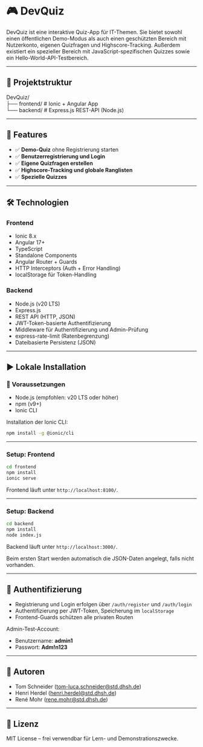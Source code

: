 
# 🎮 DevQuiz

DevQuiz ist eine interaktive Quiz-App für IT-Themen. Sie bietet sowohl einen öffentlichen Demo-Modus als auch einen geschützten Bereich mit Nutzerkonto, eigenen Quizfragen und Highscore-Tracking. Außerdem existiert ein spezieller Bereich mit JavaScript-spezifischen Quizzes sowie ein Hello-World-API-Testbereich.

---

## 📁 Projektstruktur

DevQuiz/  
├── frontend/  # Ionic + Angular App  
└── backend/   # Express.js REST-API (Node.js)

---

## 🚀 Features

- ✅ **Demo-Quiz** ohne Registrierung starten
- ✅ **Benutzerregistrierung und Login**
- ✅ **Eigene Quizfragen erstellen**
- ✅ **Highscore-Tracking und globale Ranglisten**
- ✅ **Spezielle Quizzes**

---

## 🛠️ Technologien

### Frontend

- Ionic 8.x
- Angular 17+
- TypeScript
- Standalone Components
- Angular Router + Guards
- HTTP Interceptors (Auth + Error Handling)
- localStorage für Token-Handling

### Backend

- Node.js (v20 LTS)
- Express.js
- REST API (HTTP, JSON)
- JWT-Token-basierte Authentifizierung
- Middleware für Authentifizierung und Admin-Prüfung
- express-rate-limit (Ratenbegrenzung)
- Dateibasierte Persistenz (JSON)

---

## ▶️ Lokale Installation

### 🔧 Voraussetzungen

- Node.js (empfohlen: v20 LTS oder höher)
- npm (v9+)
- Ionic CLI

Installation der Ionic CLI:

```bash
npm install -g @ionic/cli
```

---

### Setup: Frontend

```bash
cd frontend
npm install
ionic serve
```

Frontend läuft unter `http://localhost:8100/`.

---

### Setup: Backend

```bash
cd backend
npm install
node index.js
```

Backend läuft unter `http://localhost:3000/`.

Beim ersten Start werden automatisch die JSON-Daten angelegt, falls nicht vorhanden.

---

## 🔐 Authentifizierung

- Registrierung und Login erfolgen über `/auth/register` und `/auth/login`
- Authentifizierung per JWT-Token, Speicherung im `localStorage`
- Frontend-Guards schützen alle privaten Routen

Admin-Test-Account:

- Benutzername: **admin1**
- Passwort: **Adm!n123**

---

## 👤 Autoren

- Tom Schneider (tom-luca.schneider@std.dhsh.de)
- Henri Herdel (henri.herdel@std.dhsh.de)
- René Mohr (rene.mohr@std.dhsh.de)

---

## 📄 Lizenz

MIT License – frei verwendbar für Lern- und Demonstrationszwecke.
